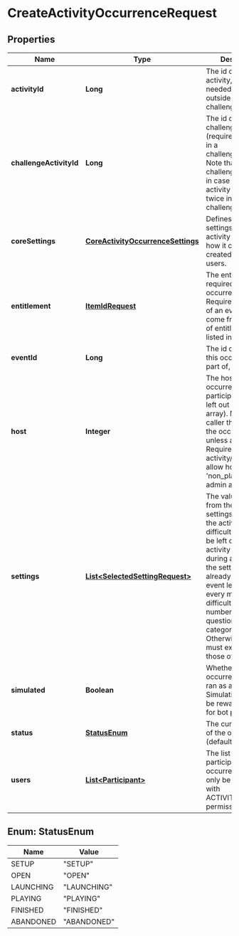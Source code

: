 
# CreateActivityOccurrenceRequest

## Properties
Name | Type | Description | Notes
------------ | ------------- | ------------- | -------------
**activityId** | **Long** | The id of the activity, only needed when outside of challenge/event |  [optional]
**challengeActivityId** | **Long** | The id of the challenge activity (required if playing in a challenge/event). Note that this is the challenge_activity_id in case the same activity apears twice in the challenge. |  [optional]
**coreSettings** | [**CoreActivityOccurrenceSettings**](CoreActivityOccurrenceSettings.md) | Defines core settings about the activity that affect how it can be created/played by users. |  [optional]
**entitlement** | [**ItemIdRequest**](ItemIdRequest.md) | The entitlement item required to enter the occurrence. Required if not part of an event. Must come from the set of entitlement items listed in the activity |  [optional]
**eventId** | **Long** | The id of the event this occurence is a part of, if any |  [optional]
**host** | **Integer** | The host of the occurrence, if not a participant (will be left out of users array). Must be the caller that creates the occurrence unless admin. Requires activity/challenge to allow host_option of &#39;non_player&#39; if not admin as well |  [optional]
**settings** | [**List&lt;SelectedSettingRequest&gt;**](SelectedSettingRequest.md) | The values selected from the available settings defined for the activity. Ex: difficulty: hard. Can be left out if the activity is played during an event and the settings are already set at the event level. Ex: every monday, difficulty: hard, number of questions: 10, category: sport. Otherwise, the set must exactly match those of the activity. |  [optional]
**simulated** | **Boolean** | Whether this occurrence will be ran as a simulation. Simulations will not be rewarded. Useful for bot play or trials |  [optional]
**status** | [**StatusEnum**](#StatusEnum) | The current status of the occurrence (default: SETUP). |  [optional]
**users** | [**List&lt;Participant&gt;**](Participant.md) | The list of users participating in this occurrence. Can only be set directly with ACTIVITIES_ADMIN permission |  [optional]


<a name="StatusEnum"></a>
## Enum: StatusEnum
Name | Value
---- | -----
SETUP | &quot;SETUP&quot;
OPEN | &quot;OPEN&quot;
LAUNCHING | &quot;LAUNCHING&quot;
PLAYING | &quot;PLAYING&quot;
FINISHED | &quot;FINISHED&quot;
ABANDONED | &quot;ABANDONED&quot;



